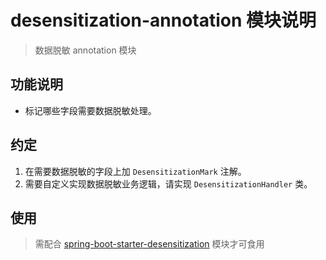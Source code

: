 # desensitization-annotation 模块说明

> 数据脱敏 annotation 模块

## 功能说明

* 标记哪些字段需要数据脱敏处理。

## 约定

1. 在需要数据脱敏的字段上加 `DesensitizationMark` 注解。
2. 需要自定义实现数据脱敏业务逻辑，请实现 `DesensitizationHandler` 类。

## 使用

> 需配合 [spring-boot-starter-desensitization](../spring-boot-starter-desensitization/README.md) 模块才可食用

